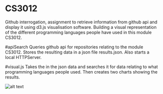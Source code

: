 # CS3012
Github interrogation, assignment to retrieve information from github api and display it using d3.js visualisation software.
Building a visual representation of the different programming languages people have used in this module CS3012.

#apiSearch
Queries github api for repositories relating to the module CS3012. Stores the resulting data in a json file results.json. Also starts a local HTTPServer.

#visual.js
Takes the in the json data and searches it for data relating to what programming languages people used. Then creates two charts showing the results.

![alt text](https://github.com/dscolard/Github_API_Query/blob/master/Screenshot%202018-11-27%20at%2018.44.20.png)
